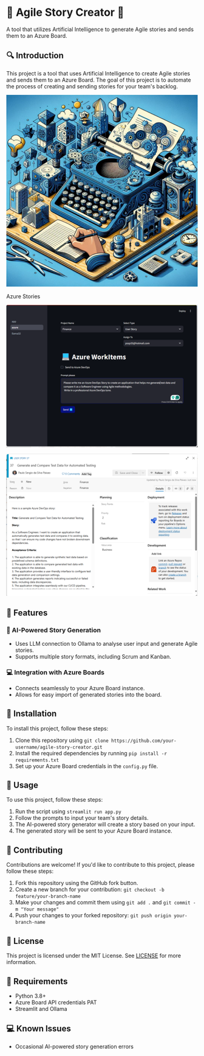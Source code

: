 # 🚀 Agile Story Creator 📝

A tool that utilizes Artificial Intelligence to generate Agile stories and sends them to an Azure Board.

## 🔍 Introduction

This project is a tool that uses Artificial Intelligence to create Agile stories and sends them to an Azure Board. The goal of this project is to automate the process of creating and sending stories for your team's backlog.

![Azure Stories](/images/landing.png)

Azure Stories

![Azure Stories Screenshot 1](/images/azure-stories-1.png)

![Azure Stories at Azure DevOps](/images/azure-stories-2.png)

## 🤔 Features

### 📝 AI-Powered Story Generation

- Uses LLM connection to Ollama to analyse user input and generate Agile stories.
- Supports multiple story formats, including Scrum and Kanban.

### 💻 Integration with Azure Boards

- Connects seamlessly to your Azure Board instance.
- Allows for easy import of generated stories into the board.

## 🚀 Installation

To install this project, follow these steps:

1. Clone this repository using `git clone https://github.com/your-username/agile-story-creator.git`
2. Install the required dependencies by running `pip install -r requirements.txt`
3. Set up your Azure Board credentials in the `config.py` file.

## 📝 Usage

To use this project, follow these steps:

1. Run the script using `streamlit run app.py`
2. Follow the prompts to input your team's story details.
3. The AI-powered story generator will create a story based on your input.
4. The generated story will be sent to your Azure Board instance.

## 🤝 Contributing

Contributions are welcome! If you'd like to contribute to this project, please follow these steps:

1. Fork this repository using the GitHub fork button.
2. Create a new branch for your contribution: `git checkout -b feature/your-branch-name`
3. Make your changes and commit them using `git add .` and `git commit -m "Your message"`
4. Push your changes to your forked repository: `git push origin your-branch-name`

## 📝 License

This project is licensed under the MIT License. See [LICENSE](http://localhost:8501/LICENSE) for more information.

## 🚀 Requirements

- Python 3.8+
- Azure Board API credentials PAT
- Streamlit and Ollama

## 💻 Known Issues

- Occasional AI-powered story generation errors
